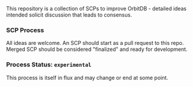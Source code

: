 This repository is a collection of SCPs to improve OrbitDB - detailed ideas intended solicit discussion that leads to consensus.

### SCP Process

All ideas are welcome. An SCP should start as a pull request to this repo. Merged SCP should be considered "finalized" and ready for development.

### Process Status: `experimental`

This process is itself in flux and may change or end at some point.
